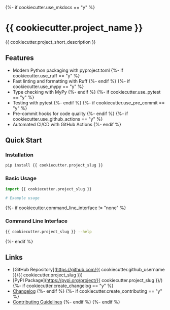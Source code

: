 {%- if cookiecutter.use_mkdocs == "y" %}
# {{ cookiecutter.project_name }}

{{ cookiecutter.project_short_description }}

## Features

- Modern Python packaging with pyproject.toml
{%- if cookiecutter.use_ruff == "y" %}
- Fast linting and formatting with Ruff
{%- endif %}
{%- if cookiecutter.use_mypy == "y" %}
- Type checking with MyPy
{%- endif %}
{%- if cookiecutter.use_pytest == "y" %}
- Testing with pytest
{%- endif %}
{%- if cookiecutter.use_pre_commit == "y" %}
- Pre-commit hooks for code quality
{%- endif %}
{%- if cookiecutter.use_github_actions == "y" %}
- Automated CI/CD with GitHub Actions
{%- endif %}

## Quick Start

### Installation

```bash
pip install {{ cookiecutter.project_slug }}
```

### Basic Usage

```python
import {{ cookiecutter.project_slug }}

# Example usage
```

{%- if cookiecutter.command_line_interface != "none" %}

### Command Line Interface

```bash
{{ cookiecutter.project_slug }} --help
```
{%- endif %}

## Links

- [GitHub Repository](https://github.com/{{ cookiecutter.github_username }}/{{ cookiecutter.project_slug }})
- [PyPI Package](https://pypi.org/project/{{ cookiecutter.project_slug }}/)
{%- if cookiecutter.create_changelog == "y" %}
- [Changelog](changelog.md)
{%- endif %}
{%- if cookiecutter.create_contributing == "y" %}
- [Contributing Guidelines](contributing.md)
{%- endif %}
{%- endif %}
